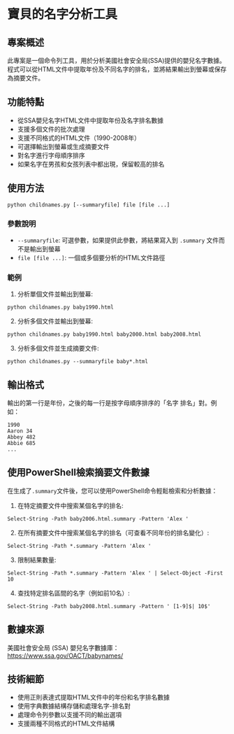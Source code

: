 # 寶貝的名字分析工具

## 專案概述
此專案是一個命令列工具，用於分析美國社會安全局(SSA)提供的嬰兒名字數據。程式可以從HTML文件中提取年份及不同名字的排名，並將結果輸出到螢幕或保存為摘要文件。

## 功能特點
- 從SSA嬰兒名字HTML文件中提取年份及名字排名數據
- 支援多個文件的批次處理
- 支援不同格式的HTML文件（1990-2008年）
- 可選擇輸出到螢幕或生成摘要文件
- 對名字進行字母順序排序
- 如果名字在男孩和女孩列表中都出現，保留較高的排名

## 使用方法
```
python childnames.py [--summaryfile] file [file ...]
```

### 參數說明
- `--summaryfile`: 可選參數，如果提供此參數，將結果寫入到 `.summary` 文件而不是輸出到螢幕
- `file [file ...]`: 一個或多個要分析的HTML文件路徑

### 範例
1. 分析單個文件並輸出到螢幕:
```
python childnames.py baby1990.html
```

2. 分析多個文件並輸出到螢幕:
```
python childnames.py baby1990.html baby2000.html baby2008.html
```

3. 分析多個文件並生成摘要文件:
```
python childnames.py --summaryfile baby*.html
```

## 輸出格式
輸出的第一行是年份，之後的每一行是按字母順序排序的「名字 排名」對。例如：
```
1990
Aaron 34
Abbey 482
Abbie 685
...
```

## 使用PowerShell檢索摘要文件數據
在生成了`.summary`文件後，您可以使用PowerShell命令輕鬆檢索和分析數據：

1. 在特定摘要文件中搜索某個名字的排名:
```
Select-String -Path baby2006.html.summary -Pattern 'Alex '
```

2. 在所有摘要文件中搜索某個名字的排名（可查看不同年份的排名變化）:
```
Select-String -Path *.summary -Pattern 'Alex '
```

3. 限制結果數量:
```
Select-String -Path *.summary -Pattern 'Alex ' | Select-Object -First 10
```

4. 查找特定排名區間的名字（例如前10名）:
```
Select-String -Path baby2008.html.summary -Pattern ' [1-9]$| 10$'
```

## 數據來源
美國社會安全局 (SSA) 嬰兒名字數據庫：https://www.ssa.gov/OACT/babynames/

## 技術細節
- 使用正則表達式提取HTML文件中的年份和名字排名數據
- 使用字典數據結構存儲和處理名字-排名對
- 處理命令列參數以支援不同的輸出選項
- 支援兩種不同格式的HTML文件結構 